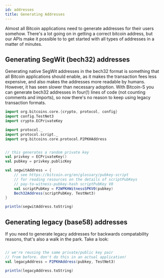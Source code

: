 ```yaml
---
id: addresses
title: Generating Addresses
---
```


Almost all Bitcoin applications need to generate addresses
for their users somehow. There's a lot going on in getting
a correct bitcoin address, but our APIs make it possible to
to get started with all types of addresses in a matter of
minutes.

## Generating SegWit (bech32) addresses

Generating native SegWit addresses in the bech32 format
is something that all Bitcoin applications should enable,
as it makes the transaction fees less expensive, and also
makes the addresses more readable by humans. However, it
has seen slower than necessary adoption. With Bitcoin-S
you can generate bech32 addresses in four(!) lines of code
(not counting comments and imports), so now there's no
reason to keep using legacy transaction formats.

```scala mdoc:invisible
import org.bitcoins.core.{crypto, protocol, config}
import config.TestNet3
import crypto.ECPrivateKey

import protocol._
import protocol.script._
import org.bitcoins.core.protocol.P2PKHAddress
```

```scala mdoc:to-string

// this generates a random private key
val privkey = ECPrivateKey()
val pubkey = privkey.publicKey

val segwitAddress = {
    // see https://bitcoin.org/en/glossary/pubkey-script
    // for reading resources on the details of scriptPubKeys
    // pay-to-witness-pubkey-hash scriptPubKey V0
    val scriptPubKey = P2WPKHWitnessSPKV0(pubkey)
    Bech32Address(scriptPubKey, TestNet3)
}

println(segwitAddress.toString)
```

## Generating legacy (base58) addresses

If you need to generate legacy addresses for backwards
compatability reasons, that's also a walk in the park.
Take a look:

```scala mdoc:to-string

// we're reusing the same private/public key pair
// from before. don't do this in an actual application!
val legacyAddress = P2PKHAddress(pubkey, TestNet3)

println(legacyAddress.toString)
```
